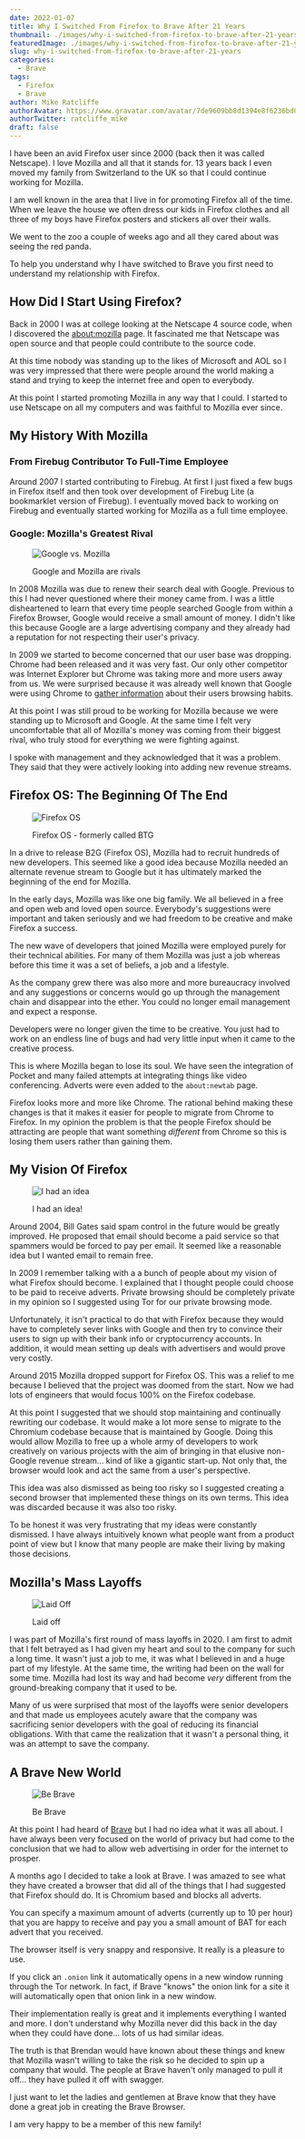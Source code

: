 ```yaml
---
date: 2022-01-07
title: Why I Switched From Firefox to Brave After 21 Years
thumbnail: ./images/why-i-switched-from-firefox-to-brave-after-21-years.png
featuredImage: ./images/why-i-switched-from-firefox-to-brave-after-21-years-featured-image.png
slug: why-i-switched-from-firefox-to-brave-after-21-years
categories:
  - Brave
tags:
  - Firefox
  - Brave
author: Mike Ratcliffe
authorAvatar: https://www.gravatar.com/avatar/7de9609bb8d1394e8f6236bd0fac2d7b.jpg
authorTwitter: ratcliffe_mike
draft: false
---
```


I have been an avid Firefox user since 2000 (back then it was called Netscape). I love Mozilla and all that it stands for. 13 years back I even moved my family from Switzerland to the UK so that I could continue working for Mozilla.

I am well known in the area that I live in for promoting Firefox all of the time. When we leave the house we often dress our kids in Firefox clothes and all three of my boys have Firefox posters and stickers all over their walls.

We went to the zoo a couple of weeks ago and all they cared about was seeing the red panda.

To help you understand why I have switched to Brave you first need to understand my relationship with Firefox.

## How Did I Start Using Firefox?

Back in 2000 I was at college looking at the Netscape 4 source code, when I discovered the [about:mozilla](https://en.wikipedia.org/wiki/The_Book_of_Mozilla) page. It fascinated me that Netscape was open source and that people could contribute to the source code.

At this time nobody was standing up to the likes of Microsoft and AOL so I was very impressed that there were people around the world making a stand and trying to keep the internet free and open to everybody.

At this point I started promoting Mozilla in any way that I could. I started to use Netscape on all my computers and was faithful to Mozilla ever since.

## My History With Mozilla

### From Firebug Contributor To Full-Time Employee

Around 2007 I started contributing to Firebug. At first I just fixed a few bugs in Firefox itself and then took over development of Firebug Lite (a bookmarklet version of Firebug). I eventually moved back to working on Firebug and eventually started working for Mozilla as a full time employee.

### Google: Mozilla's Greatest Rival

<figure>

![Google vs. Mozilla](./images/google-firefox.png)

  <figcaption>Google and Mozilla are rivals</figcaption>
</figure>

In 2008 Mozilla was due to renew their search deal with Google. Previous to this I had never questioned where their money came from. I was a little disheartened to learn that every time people searched Google from within a Firefox Browser, Google would receive a small amount of money. I didn't like this because Google are a large advertising company and they already had a reputation for not respecting their user's privacy.

In 2009 we started to become concerned that our user base was dropping. Chrome had been released and it was very fast. Our only other competitor was Internet Explorer but Chrome was taking more and more users away from us. We were surprised because it was already well known that Google were using Chrome to [gather information](https://en.wikipedia.org/wiki/Google_Chrome#Privacy) about their users browsing habits.

At this point I was still proud to be working for Mozilla because we were standing up to Microsoft and Google. At the same time I felt very uncomfortable that all of Mozilla's money was coming from their biggest rival, who truly stood for everything we were fighting against.

I spoke with management and they acknowledged that it was a problem. They said that they were actively looking into adding new revenue streams.

## Firefox OS: The Beginning Of The End

<figure>

![Firefox OS](./images/firefox-os.png)

  <figcaption>Firefox OS - formerly called BTG</figcaption>
</figure>

In a drive to release B2G (Firefox OS), Mozilla had to recruit hundreds of new developers. This seemed like a good idea because Mozilla needed an alternate revenue stream to Google but it has ultimately marked the beginning of the end for Mozilla.

In the early days, Mozilla was like one big family. We all believed in a free and open web and loved open source. Everybody's suggestions were important and taken seriously and we had freedom to be creative and make Firefox a success.

The new wave of developers that joined Mozilla were employed purely for their technical abilities. For many of them Mozilla was just a job whereas before this time it was a set of beliefs, a job and a lifestyle.

As the company grew there was also more and more bureaucracy involved and any suggestions or concerns would go up through the management chain and disappear into the ether. You could no longer email management and expect a response.

Developers were no longer given the time to be creative. You just had to work on an endless line of bugs and had very little input when it came to the creative process.

This is where Mozilla began to lose its soul. We have seen the integration of Pocket and many failed attempts at integrating things like video conferencing. Adverts were even added to the `about:newtab` page.

Firefox looks more and more like Chrome. The rational behind making these changes is that it makes it easier for people to migrate from Chrome to Firefox. In my opinion the problem is that the people Firefox should be attracting are people that want something _different_ from Chrome so this is losing them users rather than gaining them.

## My Vision Of Firefox

<figure>

![I had an idea](./images/i-had-an-idea.png)

  <figcaption>I had an idea!</figcaption>
</figure>

Around 2004, Bill Gates said spam control in the future would be greatly improved. He proposed that email should become a paid service so that spammers would be forced to pay per email. It seemed like a reasonable idea but I wanted email to remain free.

In 2009 I remember talking with a a bunch of people about my vision of what Firefox should become. I explained that I thought people could choose to be paid to receive adverts. Private browsing should be completely private in my opinion so I suggested using Tor for our private browsing mode.

Unfortunately, it isn't practical to do that with Firefox because they would have to completely sever links with Google and then try to convince their users to sign up with their bank info or cryptocurrency accounts. In addition, it would mean setting up deals with advertisers and would prove very costly.

Around 2015 Mozilla dropped support for Firefox OS. This was a relief to me because I believed that the project was doomed from the start. Now we had lots of engineers that would focus 100% on the Firefox codebase.

At this point I suggested that we should stop maintaining and continually rewriting our codebase. It would make a lot more sense to migrate to the Chromium codebase because that is maintained by Google. Doing this would allow Mozilla to free up a whole army of developers to work creatively on various projects with the aim of bringing in that elusive non-Google revenue stream... kind of like a gigantic start-up. Not only that, the browser would look and act the same from a user's perspective.

This idea was also dismissed as being too risky so I suggested creating a second browser that implemented these things on its own terms. This idea was discarded because it was also too risky.

To be honest it was very frustrating that my ideas were constantly dismissed. I have always intuitively known what people want from a product point of view but I know that many people are make their living by making those decisions.

## Mozilla's Mass Layoffs

<figure>

![Laid Off](./images/layoffs.png)

  <figcaption>Laid off</figcaption>
</figure>

I was part of Mozilla's first round of mass layoffs in 2020. I am first to admit that I felt betrayed as I had given my heart and soul to the company for such a long time. It wasn't just a job to me, it was what I believed in and a huge part of my lifestyle. At the same time, the writing had been on the wall for some time. Mozilla had lost its way and had become _very_ different from the ground-breaking company that it used to be.

Many of us were surprised that most of the layoffs were senior developers and that made us employees acutely aware that the company was sacrificing senior developers with the goal of reducing its financial obligations. With that came the realization that it wasn't a personal thing, it was an attempt to save the company.

## A Brave New World

<figure>

![Be Brave](./images/be-brave.png)

  <figcaption>Be Brave</figcaption>
</figure>

At this point I had heard of [Brave](https://brave.com/) but I had no idea what it was all about. I have always been very focused on the world of privacy but had come to the conclusion that we had to allow web advertising in order for the internet to prosper.

A months ago I decided to take a look at Brave. I was amazed to see what they have created a browser that did all of the things that I had suggested that Firefox should do. It is Chromium based and blocks all adverts.

You can specify a maximum amount of adverts (currently up to 10 per hour) that you are happy to receive and pay you a small amount of BAT for each advert that you received.

The browser itself is very snappy and responsive. It really is a pleasure to use.

If you click an `.onion` link it automatically opens in a new window running through the Tor network. In fact, if Brave "knows" the onion link for a site it will automatically open that onion link in a new window.

Their implementation really is great and it implements everything I wanted and more. I don't understand why Mozilla never did this back in the day when they could have done... lots of us had similar ideas.

The truth is that Brendan would have known about these things and knew that Mozilla wasn't willing to take the risk so he decided to spin up a company that would. The people at Brave haven't only managed to pull it off... they have pulled it off with swagger.

I just want to let the ladies and gentlemen at Brave know that they have done a great job in creating the Brave Browser.

I am very happy to be a member of this new family!
